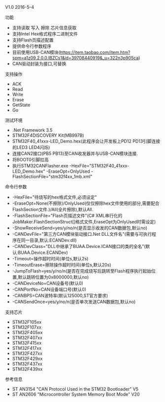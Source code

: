 V1.0 2016-5-4

功能
* 支持读取 写入 擦除 芯片信息获取
* 支持Intel Hex格式程序二进制文件
* 支持Flash页描述配置
* 提供命令行参数程序
* 目前使用USB-CAN模块(https://item.taobao.com/item.htm?spm=a1z09.2.0.0.IBZCs1&id=39708440919&_u=322n3p905ca)
* CAN驱动封装为接口,可替换

支持操作
* ACK
* Read
* Write
* Erase
* GetState
* Go

测试环境
* .Net Framework 3.5
* STM32F4DISCOVERY Kit(MB997B)
* STM32F40_41xxx-LED_Demo.hex(此程序会让开发板上PD12 PD13引脚连接的LED3 LED4闪烁)
* 连接CAN2接口(PB5 PB13)至CAN收发器并与USB-CAN模块连接.
* 将BOOT0引脚拉高
* 执行STM32CANFlasher.exe -HexFile="STM32F40_41xxx-LED_Demo.hex" -EraseOpt=OnlyUsed -FlashSectionFile="stm32f4xx_1mb.xml"

命令行参数
* -HexFile="待烧写的hex格式文件,必须设定"
* -EraseOpt=None(不擦除)/OnlyUsed(仅仅擦除hex文件使用的部分,需要配合FlashSection文件.)/All(全片擦除),默认All.
* -FlashSectionFile="Flash页描述文件"(C# XML串行化的JobMaker.FlashSectionStruct[]格式文件,EraseOpt为OnlyUsed时需设定)
* -ShowReceiveSend=yes/y/no/n(是否显示收发的CAN数据包,默认no)
* -CANDevFile="第三方CAN模块驱动接口.Net DLL文件名"(需要与可执行程序在同一目录,默认:ECANDev.dll)
* -CANDevClass="DLL中继承了BUAA.Device.ICAN接口的类的全名"(默认:BUAA.Device.ECANDev)
* -Timeout=操作超时时间(单位s,默认2s)
* -TimeoutErase=擦除操作超时时间(单位s,默认20s)
* -JumpToFlash=yes/y/no/n(是否在完成烧写后跳转至Flash程序执行起始位置,默认跳转位置为0x8000000,默认no)
* -CANDeviceNo=CAN设备号(默认0)
* -CANPortNo=CAN设备端口号(默认0)
* -CANBPS=CAN波特率(默认125000,ST官方要求)
* -CANSendOnce=yes/y/no/n(是否单次发送CAN数据包,默认no)

支持芯片
* STM32F105xx
* STM32F107xx
* STM32F405xx
* STM32F407xx
* STM32F415xx
* STM32F417xx
* STM32F427xx
* STM32F429xx
* STM32F437xx
* STM32F439xx

参考信息
* ST AN3154 "CAN Protocol Used in the STM32 Bootloader" V5
* ST AN2606 "Microcontroller System Memory Boot Mode" V20
